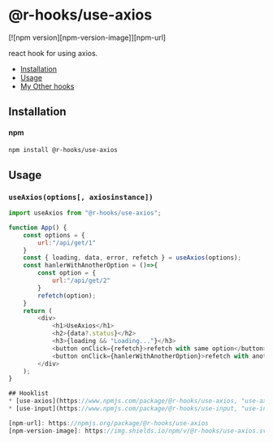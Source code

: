 # @r-hooks/use-axios
[![npm version][npm-version-image]][npm-url]

react hook for using axios.

* [Installation](#installation)
* [Usage](#usage)
* [My Other hooks](#Hooklist)
 

## Installation
#### npm
```bash
npm install @r-hooks/use-axios
```

## Usage
### `useAxios(options[, axiosinstance])`
```js
import useAxios from "@r-hooks/use-axios";

function App() {
    const options = {
        url:"/api/get/1"
    }
    const { loading, data, error, refetch } = useAxios(options);
    const hanlerWithAnotherOption = ()=>{
        const option = {
            url:"/api/get/2"
        }
        refetch(option);
    }
    return (
        <div>
            <h1>UseAxios</h1>
            <h2>{data?.status}</h2>
            <h3>{loading && "Loading..."}</h3>
            <button onClick={refetch}>refetch with same option</button>
            <button onClick={hanlerWithAnotherOption}>refetch with another option</button>
        </div>
    );
}

## Hooklist
* [use-axios](https://www.npmjs.com/package/@r-hooks/use-axios, "use-axios")
* [use-input](https://www.npmjs.com/package/@r-hooks/use-input, "use-input")

[npm-url]: https://npmjs.org/package/@r-hooks/use-axios
[npm-version-image]: https://img.shields.io/npm/v/@r-hooks/use-axios.svg